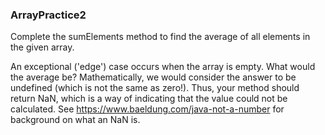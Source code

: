 ### ArrayPractice2

Complete the sumElements method to find the average of all elements in the given array.

An exceptional ('edge') case occurs when the array is empty. What would the average be? Mathematically, we would
consider the answer to be undefined (which is not the same as zero!). Thus, your method should return NaN, which
is a way of indicating that the value could not be calculated.
See https://www.baeldung.com/java-not-a-number for background on what an NaN is.
